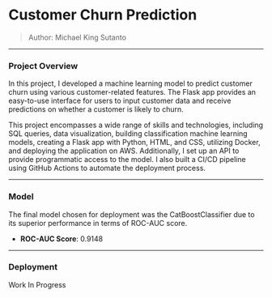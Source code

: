 # Customer Churn Prediction
> Author: Michael King Sutanto
---
### Project Overview
In this project, I developed a machine learning model to predict customer churn using various customer-related features. The Flask app provides an easy-to-use interface for users to input customer data and receive predictions on whether a customer is likely to churn.  

This project encompasses a wide range of skills and technologies, including SQL queries, data visualization, building classification machine learning models, creating a Flask app with Python, HTML, and CSS, utilizing Docker, and deploying the application on AWS. Additionally, I set up an API to provide programmatic access to the model. I also built a CI/CD pipeline using GitHub Actions to automate the deployment process.

---
### Model
The final model chosen for deployment was the CatBoostClassifier due to its superior performance in terms of ROC-AUC score.
- **ROC-AUC Score**: 0.9148

---
### Deployment
Work In Progress